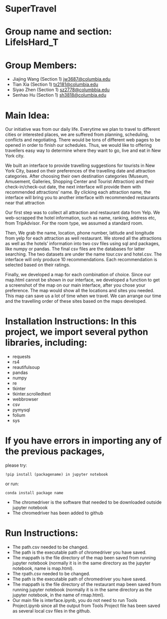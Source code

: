 # SuperTravel
# Group name and section: LifeIsHard_T

# Group Members: 
- Jiajing Wang (Section 1) jw3687@columbia.edu
- Tian Xia (Section 1) tx2181@columbia.edu 
- Siyao Zhen (Section 1) sz2778@columbbia.edu 
- Senhao Hu (Section 1)  sh3818@columbia.edu 

# Main Idea:
Our initiative was from our daily life. Everytime we plan to travel to different cities or interested places, we are suffered from planning, scheduling, conflicts and negotiating. There would be tons of different web pages to be opened in order to finish our schedules. Thus, we would like to offering travellers easy way to determine where they want to go, live and eat in New York city. 

We built an interface to provide travelling suggestions for tourists in New York City, based on their preferences of the travelling date and attraction categories. After choosing their own destination categories (Museum, Amusement, Galleries, Shopping Center and Tourist Attraction)  and their check-in/check-out date, the next interface will provide them with recommended attractions’ name. By clicking each attraction name, the interface will bring you to another interface with recommended restaurants near that attraction

Our first step was to collect all attraction and restaurant data from Yelp. We web-scrapped the hotel information, such as name, ranking, address etc, from TripAdvisor. For the room type, we assumed a standard room. 

Then, We grab the name, location, phone number, latitude and longitude from yelp for each attraction as well restaurant. We stored all the attractions  as well as the hotels’ information into two csv files using sql and packages, like numpy or pandas. The final csv files are the databases for latter searching. The two datasets are under the name tour.csv and hotel.csv. The interface will only produce 10 recommendations. Each recommendation is selected based on their ratings.  

Finally, we developed a map for each combination of choice. Since our map.html cannot be shown in our interface, we developed a function to get a screenshot of the map on our main interface, after you chose your preference. The map would show all the locations and sites you needed. This map can save us a lot of time when we travel. We can arrange our time and the travelling order of these sites based on the maps developed. 


# Installation Instructions: In this project, we import several python libraries, including:
- requests
- rs4
- reautifulsoup
- pandas
- numpy
- re
- tkinter
- tkinter.scrolledtext
- webbrowser
- csv
- pymysql
- folium
- sys

# If you have errors in importing any of the previous packages, 
please try:
```
!pip install (packagename) in jupyter notebook
```
or run:
```
conda install package name
```

- The chromedriver is the software that needed to be downloaded outside jupyter notebook
- The chromedriver has been added to github


# Run Instructions:
- The path.csv needed to be changed.
- The path is the executable path of chromedriver you have saved.
- The mappath is the file directory of the map been saved from running jupyter notebook (normally it is in the same directory as the jupyter notebook, name is map.html).
- The rpath.csv needed to be changed.
- The path is the executable path of chromedriver you have saved.
- The mappath is the file directory of the restaurant map been saved from running jupyter notebook (normally it is in the same directory as the jupyter notebook, in the name of rmap.html).
- Our main file is interface.ipynb, you do not need to run Tools Project.ipynb since all the output from Tools Project file has been saved as several local csv files in the github.

